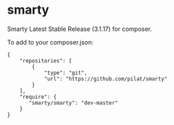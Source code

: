 smarty
======

Smarty Latest Stable Release (3.1.17) for composer.

To add to your composer.json:
<pre><code>{
    "repositories": [
        {
            "type": "git",
            "url": "https://github.com/pilat/smarty"
        }
    ],
    "require": {
       "smarty/smarty": "dev-master"
    }
}
</code></pre>
